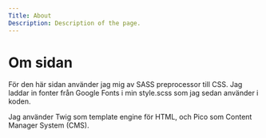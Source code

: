 ```yaml
---
Title: About
Description: Description of the page.
---
```


Om sidan
==========================

För den här sidan använder jag mig av SASS preprocessor till CSS. Jag laddar in fonter från Google Fonts i min style.scss som jag sedan använder i koden.

Jag använder Twig som template engine för HTML, och Pico som Content Manager System (CMS).
